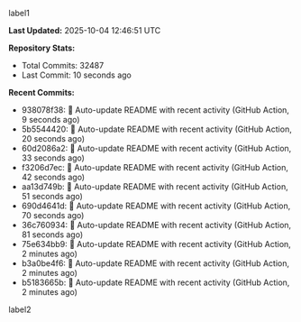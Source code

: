 
label1 
<!-- ACTIVITY_START -->
**Last Updated:** 2025-10-04 12:46:51 UTC

**Repository Stats:**
- Total Commits: 32487
- Last Commit: 10 seconds ago

**Recent Commits:**
- 938078f38: 🤖 Auto-update README with recent activity (GitHub Action, 9 seconds ago)
- 5b5544420: 🤖 Auto-update README with recent activity (GitHub Action, 20 seconds ago)
- 60d2086a2: 🤖 Auto-update README with recent activity (GitHub Action, 33 seconds ago)
- f3206d7ec: 🤖 Auto-update README with recent activity (GitHub Action, 42 seconds ago)
- aa13d749b: 🤖 Auto-update README with recent activity (GitHub Action, 51 seconds ago)
- 690d4641d: 🤖 Auto-update README with recent activity (GitHub Action, 70 seconds ago)
- 36c760934: 🤖 Auto-update README with recent activity (GitHub Action, 81 seconds ago)
- 75e634bb9: 🤖 Auto-update README with recent activity (GitHub Action, 2 minutes ago)
- b3a0be4f6: 🤖 Auto-update README with recent activity (GitHub Action, 2 minutes ago)
- b5183665b: 🤖 Auto-update README with recent activity (GitHub Action, 2 minutes ago)
<!-- ACTIVITY_END -->

label2
